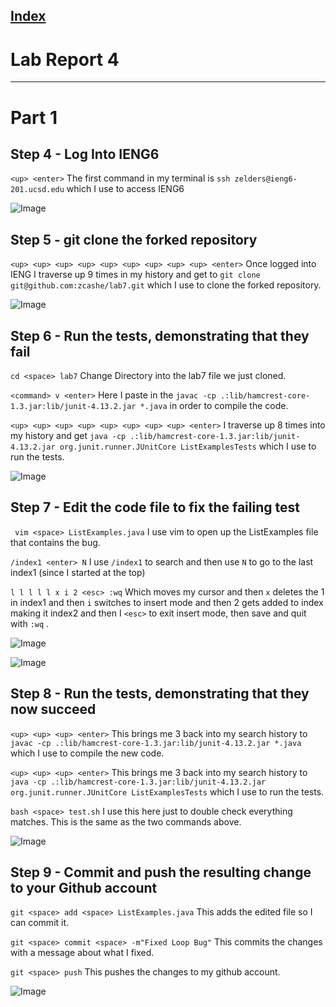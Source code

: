 
[Index](https://zcashe.github.io/cse15l-lab-reports/index.html)
---
# Lab Report 4 
---
# Part 1 

## Step 4 - Log Into IENG6
``` <up> <enter> ``` The first command in my terminal is ```ssh zelders@ieng6-201.ucsd.edu``` which I use to access IENG6

![Image](assets/lab-report4/ieng4.png)


## Step 5 - git clone the forked repository
``` <up> <up> <up> <up> <up> <up> <up> <up> <up> <enter> ``` Once logged into IENG I traverse up 9 times in my history and get to 
```git clone git@github.com:zcashe/lab7.git``` which I use to clone the forked repository.

![Image](assets/lab-report4/clone.png)

## Step 6 - Run the tests, demonstrating that they fail
``` cd <space> lab7 ``` Change Directory into the lab7 file we just cloned.

``` <command> v <enter> ``` Here I paste in the ``` javac -cp .:lib/hamcrest-core-1.3.jar:lib/junit-4.13.2.jar *.java ``` in order to 
compile the code.

``` <up> <up> <up> <up> <up> <up> <up> <up> <enter> ``` I traverse up 8 times into my history and get
``` java -cp .:lib/hamcrest-core-1.3.jar:lib/junit-4.13.2.jar org.junit.runner.JUnitCore ListExamplesTests ```
which I use to run the tests.

![Image](assets/lab-report4/step6.png)

## Step 7 - Edit the code file to fix the failing test
``` vim <space> ListExamples.java``` I use vim to open up the ListExamples file that contains the bug.

``` /index1 <enter> N ``` I use ```/index1``` to search and then use ```N``` to go to the last index1 (since I started at the top)

``` l l l l l x i 2 <esc> :wq ``` Which moves my cursor and then ```x``` deletes the 1 in index1 and then ```i``` switches
to insert mode and then 2 gets added to index making it index2 and then I ```<esc>``` to exit insert mode, then save and quit with ```:wq``` .

![Image](assets/lab-report4/step7-1.png)

![Image](assets/lab-report4/step7-2.png)

## Step 8 - Run the tests, demonstrating that they now succeed
``` <up> <up> <up> <enter> ``` This brings me 3 back into my search history to ``` javac -cp .:lib/hamcrest-core-1.3.jar:lib/junit-4.13.2.jar *.java ``` which I use to compile the new code.

``` <up> <up> <up> <enter> ``` This brings me 3 back into my search history to ``` java -cp .:lib/hamcrest-core-1.3.jar:lib/junit-4.13.2.jar org.junit.runner.JUnitCore ListExamplesTests ``` which I use to run the tests.


``` bash <space> test.sh ``` I use this here just to double check everything matches. This is the same as the two commands above.

![Image](assets/lab-report4/step8.png)

## Step 9 - Commit and push the resulting change to your Github account

``` git <space> add <space> ListExamples.java ``` This adds the edited file so I can commit it.

``` git <space> commit <space> -m"Fixed Loop Bug" ``` This commits the changes with a message about what I fixed.

``` git <space> push ``` This pushes the changes to my github account.

![Image](assets/lab-report4/step9.png)
